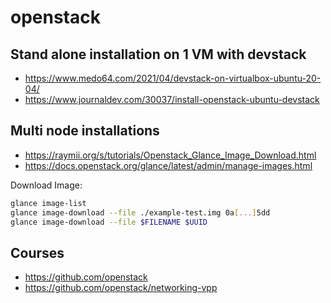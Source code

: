 # openstack

## Stand alone installation on 1 VM with devstack
* https://www.medo64.com/2021/04/devstack-on-virtualbox-ubuntu-20-04/
* https://www.journaldev.com/30037/install-openstack-ubuntu-devstack

## Multi node installations
* https://raymii.org/s/tutorials/Openstack_Glance_Image_Download.html
* https://docs.openstack.org/glance/latest/admin/manage-images.html



Download Image:

```bash
glance image-list
glance image-download --file ./example-test.img 0a[...]5dd
glance image-download --file $FILENAME $UUID
```

## Courses

* https://github.com/openstack
* https://github.com/openstack/networking-vpp
